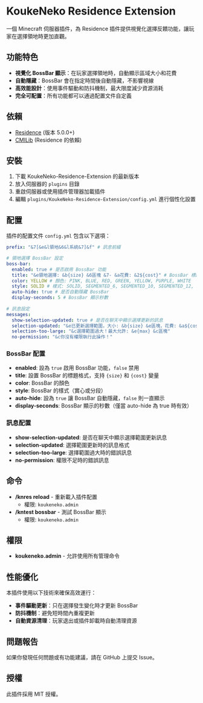 # KoukeNeko Residence Extension

一個 Minecraft 伺服器插件，為 Residence 插件提供視覺化選擇反饋功能，讓玩家在選擇領地時更加直觀。

## 功能特色

- **視覺化 BossBar 顯示**：在玩家選擇領地時，自動顯示區域大小和花費
- **自動隱藏**：BossBar 會在指定時間後自動隱藏，不影響視線
- **高效能設計**：使用事件驅動和防抖機制，最大限度減少資源消耗
- **完全可配置**：所有功能都可以通過配置文件自定義

## 依賴

- [Residence](https://www.spigotmc.org/resources/residence.11480/) (版本 5.0.0+)
- [CMILib](https://www.spigotmc.org/resources/cmilib.87610/) (Residence 的依賴)

## 安裝

1. 下載 KoukeNeko-Residence-Extension 的最新版本
2. 放入伺服器的 `plugins` 目錄
3. 重啟伺服器或使用插件管理器加載插件
4. 編輯 `plugins/KoukeNeko-Residence-Extension/config.yml` 進行個性化設置

## 配置

插件的配置文件 `config.yml` 包含以下選項：

```yaml
prefix: "&7[&e&l領地&6&l系統&7]&f" # 訊息前綴

# 領地選擇 BossBar 設定
boss-bar:
  enabled: true # 是否啟用 BossBar 功能
  title: "&e領地選擇: &b{size} &6區塊 &7- &a花費: &2${cost}" # BossBar 標題格式
  color: YELLOW # 顏色: PINK, BLUE, RED, GREEN, YELLOW, PURPLE, WHITE
  style: SOLID # 樣式: SOLID, SEGMENTED_6, SEGMENTED_10, SEGMENTED_12, SEGMENTED_20
  auto-hide: true # 是否自動隱藏 BossBar
  display-seconds: 5 # BossBar 顯示秒數
  
# 訊息設定
messages:
  show-selection-updated: true # 是否在聊天中顯示選擇更新的訊息
  selection-updated: "&e已更新選擇範圍，大小: &b{size} &e區塊，花費: &a${cost}"
  selection-too-large: "&c選擇範圍過大！最大允許: &e{max} &c區塊"
  no-permission: "&c你沒有權限執行此操作！"
```

### BossBar 配置

- **enabled**: 設為 `true` 啟用 BossBar 功能，`false` 禁用
- **title**: 設置 BossBar 的標題格式，支持 `{size}` 和 `{cost}` 變量
- **color**: BossBar 的顏色
- **style**: BossBar 的樣式（實心或分段）
- **auto-hide**: 設為 `true` 讓 BossBar 自動隱藏，`false` 則一直顯示
- **display-seconds**: BossBar 顯示的秒數（僅當 auto-hide 為 true 時有效）

### 訊息配置

- **show-selection-updated**: 是否在聊天中顯示選擇範圍更新訊息
- **selection-updated**: 選擇範圍更新時的訊息格式
- **selection-too-large**: 選擇範圍過大時的錯誤訊息
- **no-permission**: 權限不足時的錯誤訊息

## 命令

- **/knres reload** - 重新載入插件配置
  - 權限: `koukeneko.admin`
- **/kntest bossbar** - 測試 BossBar 顯示
  - 權限: `koukeneko.admin`

## 權限

- **koukeneko.admin** - 允許使用所有管理命令

## 性能優化

本插件使用以下技術來確保高效運行：

- **事件驅動更新**：只在選擇發生變化時才更新 BossBar
- **防抖機制**：避免短時間內重複更新
- **自動資源清理**：玩家退出或插件卸載時自動清理資源

## 問題報告

如果你發現任何問題或有功能建議，請在 GitHub 上提交 Issue。

## 授權

此插件採用 MIT 授權。
